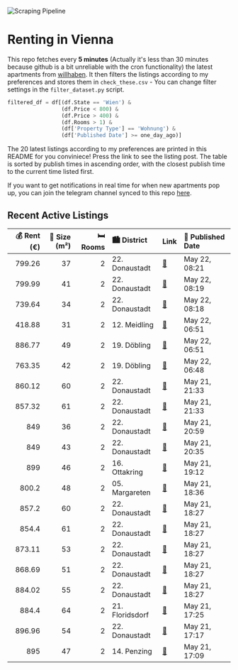 ![Scraping Pipeline](https://github.com/AthomsG/renting-in-vienna/actions/workflows/run_pipeline.yml/badge.svg)


# Renting in Vienna

This repo fetches every **5 minutes** (Actually it's less than 30 minutes because github is a bit unreliable with the cron functionality) the latest apartments from [willhaben](https://www.willhaben.at/).
It then filters the listings according to my preferences and stores them in `check_these.csv` - You can change filter settings in the `filter_dataset.py` script.

```python
filtered_df = df[(df.State == 'Wien') & 
                 (df.Price < 800) &
                 (df.Price > 400) &
                 (df.Rooms > 1) &
                 (df['Property Type'] == 'Wohnung') &
                 (df['Published Date'] >= one_day_ago)]
```

The 20 latest listings according to my preferences are printed in this README for you conviniece! Press the link to see the listing post.
The table is sorted by publish times in ascending order, with the closest publish time to the current time listed first.

If you want to get notifications in real time for when new apartments pop up, you can join the telegram channel synced to this repo [here](https://t.me/+1HPAYOf5BSsyNTlk).

## Recent Active Listings

|   💰 Rent (€) |   📏 Size (m²) |   🛏️ Rooms | 🏙️ District     | Link                                                                                                                                                                                                                | 📅 Published Date   |
|-------------:|--------------:|-----------:|:----------------|:--------------------------------------------------------------------------------------------------------------------------------------------------------------------------------------------------------------------|:-------------------|
|       799.26 |            37 |          2 | 22. Donaustadt  | [🔗](https://www.willhaben.at/iad/immobilien/d/mietwohnungen/wien/wien-1220-donaustadt/modernes-wohnen-nahe-der-seestadt-aspern-1964223642/)                                                                         | May 22, 08:21      |
|       799.99 |            41 |          2 | 22. Donaustadt  | [🔗](https://www.willhaben.at/iad/immobilien/d/mietwohnungen/wien/wien-1220-donaustadt/modernes-wohnen-nahe-der-seestadt-aspern-1230842268/)                                                                         | May 22, 08:19      |
|       739.64 |            34 |          2 | 22. Donaustadt  | [🔗](https://www.willhaben.at/iad/immobilien/d/mietwohnungen/wien/wien-1220-donaustadt/2-zimmer-gartenwohnung-im-neubau-957095458/)                                                                                  | May 22, 08:18      |
|       418.88 |            31 |          2 | 12. Meidling    | [🔗](https://www.willhaben.at/iad/immobilien/d/mietwohnungen/wien/wien-1120-meidling/sanierungsbed%C3%BCrftige-bastlerwohnung-mit-potenzial-1062571834/)                                                             | May 22, 06:51      |
|       886.77 |            49 |          2 | 19. Döbling     | [🔗](https://www.willhaben.at/iad/immobilien/d/mietwohnungen/wien/wien-1190-d%C3%B6bling/charmante-2-zimmer-wohnung-899332174/)                                                                                      | May 22, 06:51      |
|       763.35 |            42 |          2 | 19. Döbling     | [🔗](https://www.willhaben.at/iad/immobilien/d/mietwohnungen/wien/wien-1190-d%C3%B6bling/gem%C3%BCtliche-singlewohnung-im-19.-bezirk-1191172900/)                                                                    | May 22, 06:48      |
|       860.12 |            60 |          2 | 22. Donaustadt  | [🔗](https://www.willhaben.at/iad/immobilien/d/mietwohnungen/wien/wien-1220-donaustadt/leo-am-teich---wohnen-am-badeteich-hirschstetten-873710450/)                                                                  | May 21, 21:33      |
|       857.32 |            61 |          2 | 22. Donaustadt  | [🔗](https://www.willhaben.at/iad/immobilien/d/mietwohnungen/wien/wien-1220-donaustadt/leo-am-teich---wohnen-am-badeteich-hirschstetten-1681435685/)                                                                 | May 21, 21:33      |
|       849    |            36 |          2 | 22. Donaustadt  | [🔗](https://www.willhaben.at/iad/immobilien/d/mietwohnungen/wien/wien-1220-donaustadt/moderner-2-zimmer-wohntraum-der-keine-w%C3%BCnsche-offen-l%C3%A4sst-%21-1412614922/)                                          | May 21, 20:59      |
|       849    |            43 |          2 | 22. Donaustadt  | [🔗](https://www.willhaben.at/iad/immobilien/d/mietwohnungen/wien/wien-1220-donaustadt/kagraner-laberl---wohnen-zum-fairen-preis%21---neubaugebiet-n%C3%A4he-u1-kagraner-platz-1610687445/)                          | May 21, 20:35      |
|       899    |            46 |          2 | 16. Ottakring   | [🔗](https://www.willhaben.at/iad/immobilien/d/mietwohnungen/wien/wien-1160-ottakring/helle-ruhige-balkonwohnung-mit-top-anbindung-im-4.-liftstock-1362490098/)                                                      | May 21, 19:12      |
|       800.2  |            48 |          2 | 05. Margareten  | [🔗](https://www.willhaben.at/iad/immobilien/d/mietwohnungen/wien/wien-1050-margareten/modern-m%C3%B6bliertes-mietapartment---kurz-oder-langfristig-1906152750/)                                                     | May 21, 18:36      |
|       857.2  |            60 |          2 | 22. Donaustadt  | [🔗](https://www.willhaben.at/iad/immobilien/d/mietwohnungen/wien/wien-1220-donaustadt/mietkauf---leo-am-teich%21-willkommensbonus---2-monate-mietfrei%21-2026392354/)                                               | May 21, 18:27      |
|       854.4  |            61 |          2 | 22. Donaustadt  | [🔗](https://www.willhaben.at/iad/immobilien/d/mietwohnungen/wien/wien-1220-donaustadt/mietkauf---leo-am-teich%21-willkommensbonus---2-monate-mietfrei%21-1831402204/)                                               | May 21, 18:27      |
|       873.11 |            53 |          2 | 22. Donaustadt  | [🔗](https://www.willhaben.at/iad/immobilien/d/mietwohnungen/wien/wien-1220-donaustadt/mietkauf---leo-am-teich%21-willkommensbonus---2-monate-mietfrei%21-1057448629/)                                               | May 21, 18:27      |
|       868.69 |            51 |          2 | 22. Donaustadt  | [🔗](https://www.willhaben.at/iad/immobilien/d/mietwohnungen/wien/wien-1220-donaustadt/mietkauf---leo-am-teich%21-willkommensbonus---2-monate-mietfrei%21-1888486411/)                                               | May 21, 18:27      |
|       884.02 |            55 |          2 | 22. Donaustadt  | [🔗](https://www.willhaben.at/iad/immobilien/d/mietwohnungen/wien/wien-1220-donaustadt/mietkauf---leo-am-teich%21-willkommensbonus---2-monate-mietfrei%21-2116155360/)                                               | May 21, 18:27      |
|       884.4  |            64 |          2 | 21. Floridsdorf | [🔗](https://www.willhaben.at/iad/immobilien/d/mietwohnungen/wien/wien-1210-floridsdorf/ruhige-wohnung-%28innenhof%29-auf-der-pragerstra%C3%9Fe-76-mit-loggia-%7C-kaufoption-nach-5-jahren-m%C3%B6glich-2015108638/) | May 21, 17:25      |
|       896.96 |            54 |          2 | 22. Donaustadt  | [🔗](https://www.willhaben.at/iad/immobilien/d/mietwohnungen/wien/wien-1220-donaustadt/provisionsfreier-mietkauf-in-gretl%27s-garten%21-1323578673/)                                                                 | May 21, 17:17      |
|       895    |            47 |          2 | 14. Penzing     | [🔗](https://www.willhaben.at/iad/immobilien/d/mietwohnungen/wien/wien-1140-penzing/sonnige-ruhige-wohnung-1584655273/)                                                                                              | May 21, 17:09      |
